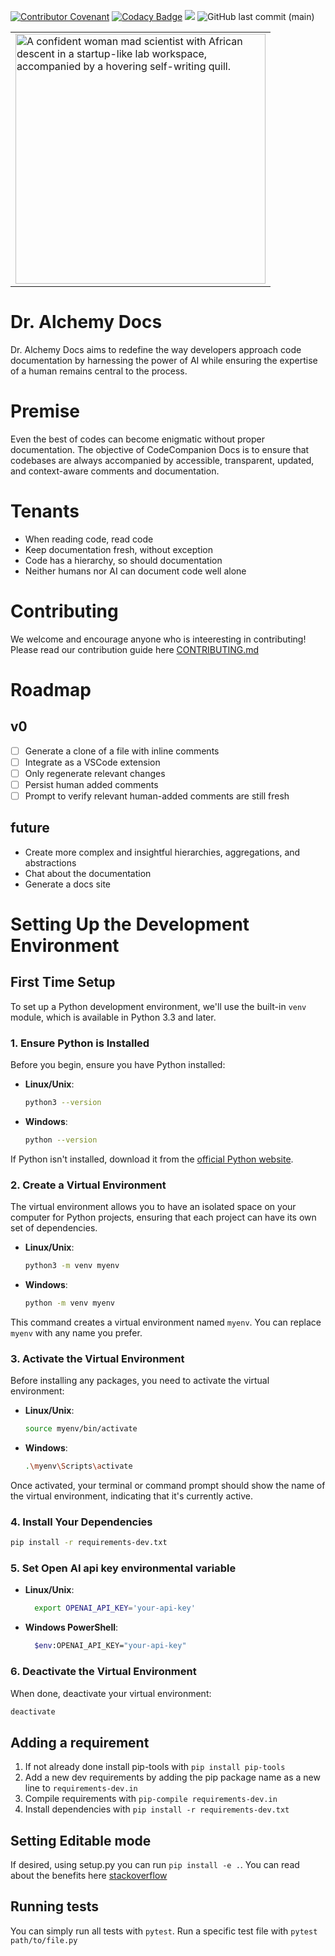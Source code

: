 [![Contributor Covenant](https://img.shields.io/badge/Contributor%20Covenant-2.1-4baaaa.svg)](code_of_conduct.md)
[![Codacy Badge](https://app.codacy.com/project/badge/Grade/2bc51fd762814c1c8a17f836e88e65de)](https://app.codacy.com/gh/jhaenel/Dr-Alchemy-Doc-Gen/dashboard?utm_source=gh&utm_medium=referral&utm_content=&utm_campaign=Badge_grade)
[<img src="https://img.shields.io/badge/slack-@dralchemydocgen-yellow.svg?logo=slack">](https://join.slack.com/t/dralchemydocgen/shared_invite/zt-26ipm006b-PYMmrKEFDlPnVwMEQf~XGw) 
![GitHub last commit (main)](https://img.shields.io/github/last-commit/jhaenel/Dr-Alchemy-Doc-Gen/main)

<table align="center">
  <tr>
    <td>
      <img src="https://github.com/jhaenel/Dr-Alchemy-Docs/blob/main/images/dr-alechemy.png?raw=true" alt="A confident woman mad scientist with African descent in a startup-like lab workspace, accompanied by a hovering self-writing quill." width="400"/>
    </td>
  </tr>
</table>

# Dr. Alchemy Docs

Dr. Alchemy Docs aims to redefine the way developers approach code documentation by harnessing the power of AI while ensuring the expertise of a human remains central to the process.

# Premise

Even the best of codes can become enigmatic without proper documentation. The objective of CodeCompanion Docs is to ensure that codebases are always accompanied by accessible, transparent, updated, and context-aware comments and documentation.

# Tenants

- When reading code, read code
- Keep documentation fresh, without exception
- Code has a hierarchy, so should documentation
- Neither humans nor AI can document code well alone

# Contributing
We welcome and encourage anyone who is inteeresting in contributing! Please read our contribution guide here [CONTRIBUTING.md](CONTRIBUTING.md)

# Roadmap

## v0

- [ ] Generate a clone of a file with inline comments
- [ ] Integrate as a VSCode extension
- [ ] Only regenerate relevant changes
- [ ] Persist human added comments
- [ ] Prompt to verify relevant human-added comments are still fresh

## future

- Create more complex and insightful hierarchies, aggregations, and abstractions
- Chat about the documentation
- Generate a docs site

# Setting Up the Development Environment

## First Time Setup

To set up a Python development environment, we'll use the built-in `venv` module, which is available in Python 3.3 and later.

### 1. Ensure Python is Installed

Before you begin, ensure you have Python installed:

- **Linux/Unix**:
  ```bash
  python3 --version
  ```

- **Windows**:
  ```bash
  python --version
  ```

If Python isn't installed, download it from the [official Python website](https://www.python.org/downloads/).

### 2. Create a Virtual Environment

The virtual environment allows you to have an isolated space on your computer for Python projects, ensuring that each project can have its own set of dependencies.

- **Linux/Unix**:
  ```bash
  python3 -m venv myenv
  ```

- **Windows**:
  ```bash
  python -m venv myenv
  ```

This command creates a virtual environment named `myenv`. You can replace `myenv` with any name you prefer.

### 3. Activate the Virtual Environment

Before installing any packages, you need to activate the virtual environment:

- **Linux/Unix**:
  ```bash
  source myenv/bin/activate
  ```

- **Windows**:
  ```bash
  .\myenv\Scripts\activate
  ```

Once activated, your terminal or command prompt should show the name of the virtual environment, indicating that it's currently active.


### 4. Install Your Dependencies

```bash
pip install -r requirements-dev.txt
```

### 5. Set Open AI api key environmental variable
- **Linux/Unix**:
  ```bash
    export OPENAI_API_KEY='your-api-key'
  ```

- **Windows PowerShell**:
  ```bash
    $env:OPENAI_API_KEY="your-api-key"
  ```


### 6. Deactivate the Virtual Environment

When done, deactivate your virtual environment:

```bash
deactivate
```




## Adding a requirement
1. If not already done install pip-tools with `pip install pip-tools`
2. Add a new dev requirements by adding the pip package name as a new line to `requirements-dev.in`
3. Compile requirements with `pip-compile requirements-dev.in`
4. Install dependencies with `pip install -r requirements-dev.txt`

## Setting Editable mode
If desired, using setup.py you can run  `pip install -e .`. You can read about the benefits here [stackoverflow](https://stackoverflow.com/questions/35064426/when-would-the-e-editable-option-be-useful-with-pip-install)

## Running tests
You can simply run all tests with `pytest`. Run a specific test file with `pytest path/to/file.py`
